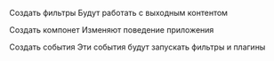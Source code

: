 Создать фильтры
    Будут работать с выходным контентом

Создать компонет
    Изменяют поведение приложения
    
Создать события
    Эти события будут запускать фильтры и плагины
    
